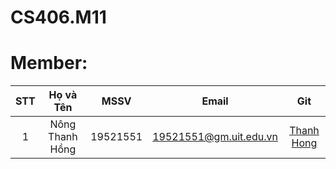# CS406.M11
# Member:
| STT | Họ và Tên | MSSV | Email | Git |
|:-----:|:-----------:|:------:|:-------:|:-----:|
|  1  | Nông Thanh Hồng | 19521551 | 19521551@gm.uit.edu.vn | [Thanh Hong](https://github.com/nongthanhong/)|
